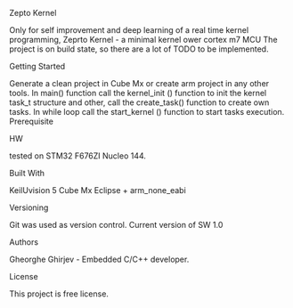 Zepto Kernel

Only for self improvement and deep learning of a real time kernel programming, Zeprto Kernel -  a minimal kernel ower cortex m7 MCU
The project is on build state, so there are a lot of TODO to be implemented.

Getting Started

Generate a clean project in Cube Mx or create arm project in any other tools.
In main() function call the kernel_init () function to init the kernel task_t structure and other, call the create_task() function to create own tasks. 
In while loop call the start_kernel () function to start tasks execution.
Prerequisite

HW

tested on STM32 F676ZI Nucleo 144.

Built With

KeilUvision 5
Cube Mx
Eclipse + arm_none_eabi


Versioning

Git was used as version control. Current version of SW 1.0

Authors

Gheorghe Ghirjev - Embedded C/C++ developer.

License

This project is free license.



